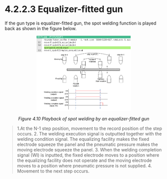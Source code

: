 ﻿# 4.2.2.3 Equalizer-fitted gun

If the gun type is equalizer-fitted gun, the spot welding function is played back as shown in the figure below.

<p align="center">
 <img src="../../../_assets/image_82_eng.PNG" width="60%"></img>
 <em><p align="center">Figure 4.10 Playback of spot welding by an equalizer-fitted gun</p></em>
</p>

>1.At the N-1 step position, movement to the record position of the step occurs.
>2. The welding execution signal is outputted together with the welding condition signal. The equalizing facility makes the fixed electrode squeeze the panel and the pneumatic pressure makes the moving electrode squeeze the panel.
>3. When the welding completion signal (WI) is inputted, the fixed electrode moves to a position where the equalizing facility does not operate and the moving electrode moves to a position where pneumatic pressure is not supplied.
>4. Movement to the next step occurs.